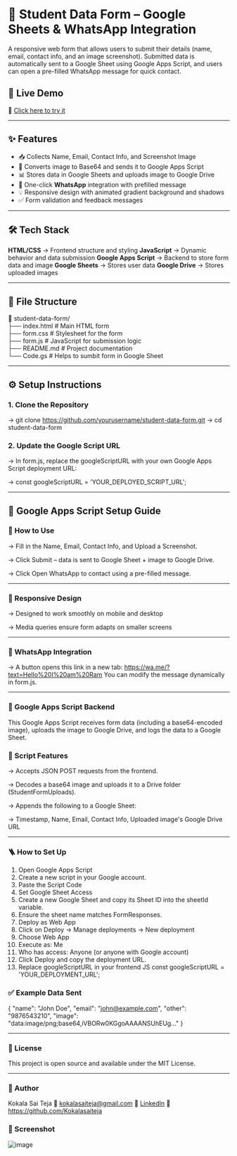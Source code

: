 # 📄 Student Data Form – Google Sheets & WhatsApp Integration

A responsive web form that allows users to submit their details (name, email, contact info, and an image screenshot). Submitted data is automatically sent to a Google Sheet using Google Apps Script, and users can open a pre-filled WhatsApp message for quick contact.

## 🚀 Live Demo

🔗 [Click here to try it](#) <!-- Replace with your live deployment URL -->

---

## ✨ Features

- 📥 Collects Name, Email, Contact Info, and Screenshot Image
- 📁 Converts image to Base64 and sends it to Google Apps Script
- 📊 Stores data in Google Sheets and uploads image to Google Drive
- 📱 One-click **WhatsApp** integration with prefilled message
- 💡 Responsive design with animated gradient background and shadows
- ✅ Form validation and feedback messages

---

## 🛠️ Tech Stack

**HTML/CSS** -> Frontend structure and styling 
**JavaScript** -> Dynamic behavior and data submission 
**Google Apps Script** -> Backend to store form data and image
**Google Sheets** -> Stores user data 
**Google Drive** -> Stores uploaded images 

---

## 📂 File Structure

📁 student-data-form/ <br>
├── index.html # Main HTML form <br>
├── form.css # Stylesheet for the form <br>
├── form.js # JavaScript for submission logic <br>
├── README.md # Project documentation <br>
└── Code.gs # Helps to sumbit form in Google Sheet <br>


---

## ⚙️ Setup Instructions

### 1. Clone the Repository

-> git clone https://github.com/yourusername/student-data-form.git
-> cd student-data-form

### 2. Update the Google Script URL
-> In form.js, replace the googleScriptURL with your own Google Apps Script deployment URL:

-> const googleScriptURL = 'YOUR_DEPLOYED_SCRIPT_URL';

---
## 📖 Google Apps Script Setup Guide

### 🧪 How to Use
-> Fill in the Name, Email, Contact Info, and Upload a Screenshot.

-> Click Submit – data is sent to Google Sheet + image to Google Drive.

-> Click Open WhatsApp to contact using a pre-filled message.

---
### 📱 Responsive Design
-> Designed to work smoothly on mobile and desktop

-> Media queries ensure form adapts on smaller screens

---
### 💬 WhatsApp Integration
-> A button opens this link in a new tab:
https://wa.me/?text=Hello%20I%20am%20Ram
You can modify the message dynamically in form.js.

---
### 📡 Google Apps Script Backend
This Google Apps Script receives form data (including a base64-encoded image), uploads the image to Google Drive, and logs the data to a Google Sheet.

### 🔧 Script Features
-> Accepts JSON POST requests from the frontend.

-> Decodes a base64 image and uploads it to a Drive folder (StudentFormUploads).

-> Appends the following to a Google Sheet:

-> Timestamp, Name, Email, Contact Info, Uploaded image's Google Drive URL

---
### 🪜 How to Set Up
1. Open Google Apps Script
2. Create a new script in your Google account.
3. Paste the Script Code
4. Set Google Sheet Access
5. Create a new Google Sheet and copy its Sheet ID into the sheetId variable.
6. Ensure the sheet name matches FormResponses.
7. Deploy as Web App
8. Click on Deploy → Manage deployments → New deployment
9. Choose Web App
10. Execute as: Me
11. Who has access: Anyone (or anyone with Google account)
12. Click Deploy and copy the deployment URL.
13. Replace googleScriptURL in your frontend JS
const googleScriptURL = 'YOUR_DEPLOYMENT_URL';

### ✅ Example Data Sent
{
  "name": "John Doe",
  "email": "john@example.com",
  "other": "9876543210",
  "image": "data:image/png;base64,iVBORw0KGgoAAAANSUhEUg..."
}

---
### 🧾 License
This project is open source and available under the MIT License.

---
### 🙌 Author
Kokala Sai Teja
📧 kokalasaiteja@gmail.com
🔗 [LinkedIn](https://www.linkedin.com/in/kokala-sai-teja-245a12299/)
🔗 https://github.com/Kokalasaiteja

### 📸 Screenshot
![image](https://github.com/user-attachments/assets/e5686f96-551c-4ff4-b156-267f2f4bef0e)
